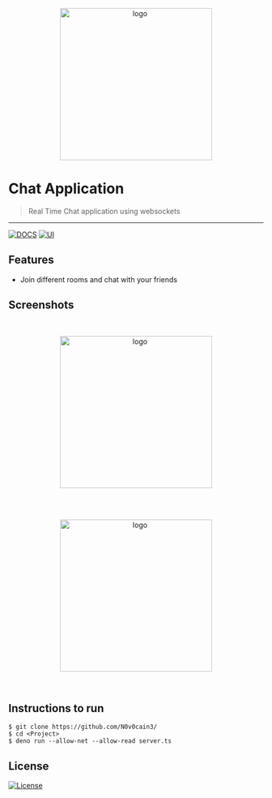 
<p align="center"><img src="https://denolib.github.io/high-res-deno-logo/deno_hr_circle.png" alt="logo" width="300"/></a>
</p>

# Chat Application

> Real Time Chat application using websockets


---
[![DOCS](https://img.shields.io/badge/Documentation-see%20docs-green?style=flat-square&logo=appveyor)](INSERT_LINK_FOR_DOCS_HERE) 
  [![UI ](https://img.shields.io/badge/User%20Interface-Link%20to%20UI-orange?style=flat-square&logo=appveyor)](INSERT_UI_LINK_HERE)




## Features
- Join different rooms and chat with your friends




## Screenshots
<br>
<p align="center"><img src="https://github.com/N0v0cain3/deno_Chat/blob/master/screenshots/deno1.PNGg" alt="logo" width="300"/></a>
</p>
<br>
<br>
<p align="center"><img src="https://github.com/N0v0cain3/deno_Chat/blob/master/screenshots/deno2.PNGg" alt="logo" width="300"/></a>
</p>
<br>


## Instructions to run

```
$ git clone https://github.com/N0v0cain3/
$ cd <Project>
$ deno run --allow-net --allow-read server.ts
```



## License

[![License](http://img.shields.io/:license-mit-blue.svg?style=flat-square)](http://badges.mit-license.org)


